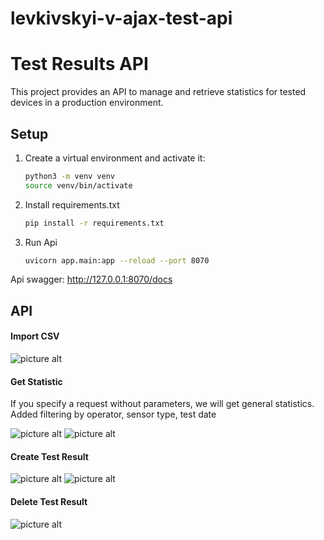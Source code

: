 # levkivskyi-v-ajax-test-api


# Test Results API

This project provides an API to manage and retrieve statistics for tested devices in a production environment.

## Setup

1. Create a virtual environment and activate it:
   ```bash
   python3 -m venv venv
   source venv/bin/activate
   
2. Install requirements.txt
   ```bash
   pip install -r requirements.txt
   
3. Run Api
   ```bash
   uvicorn app.main:app --reload --port 8070
   
Api swagger: http://127.0.0.1:8070/docs

## API

#### Import CSV

![picture alt](./screenshots/Import_CSV.png)

#### Get Statistic

If you specify a request without parameters, we will get general statistics. Added filtering by operator, sensor type, test date

![picture alt](./screenshots/Get_Statistic1.png)
![picture alt](./screenshots/Get_Statistic2.png)

#### Create Test Result

![picture alt](./screenshots/Create_Test_Result.png)
![picture alt](./screenshots/row_in_db.png)

#### Delete Test Result

![picture alt](./screenshots/Delete_Test_Result.png)


